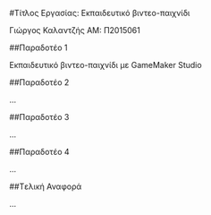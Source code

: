 #Τίτλος Εργασίας: Εκπαιδευτικό βιντεο-παιχνίδι

Γιώργος Καλαντζής ΑΜ: Π2015061

##Παραδοτέο 1

Εκπαιδευτικό βιντεο-παιχνίδι με GameMaker Studio

##Παραδοτέο 2

...

##Παραδοτέο 3

...

##Παραδοτέο 4

...

##Tελική Αναφορά

...

